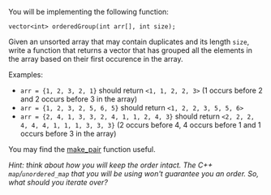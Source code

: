 You will be implementing the following function:

```
vector<int> orderedGroup(int arr[], int size);
```

Given an unsorted array that may contain duplicates and its length `size`,
write a function that returns a vector that has grouped all the elements in the
array based on their first occurence in the array.

Examples:

- `arr = {1, 2, 3, 2, 1}` should return `<1, 1, 2, 2, 3>` (1 occurs before 2 and 2 occurs before 3 in the array)
- `arr = {1, 2, 3, 2, 5, 6, 5}` should return `<1, 2, 2, 3, 5, 5, 6>`
- `arr = {2, 4, 1, 3, 3, 2, 4, 1, 1, 2, 4, 3}` should return `<2, 2, 2, 4, 4, 4, 1, 1, 1, 3, 3, 3}` (2 occurs before 4, 4 occurs before 1 and 1 occurs before 3 in the array)

You may find the <a href="<%= clientFile('cpp-reference/en/cpp/utility/pair/make_pair.html') %>" target="_blank">make_pair</a> function useful.

*Hint: think about how you will keep the order intact. The C++
`map`/`unordered_map` that you will be using won't guarantee you an order. So,
what should you iterate over?*
